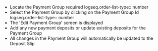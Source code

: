 - Locate the Payment Group required
  logseq.order-list-type:: number
- Select the Payment Group by clicking on the Payment Group Id
  logseq.order-list-type:: number
- The 'Edit Payment Group' screen is displayed
- Add any new payment deposits or update existing deposits for the Payment Group
- All changes in the Payment Group will automatically be updated to the Deposit Slip